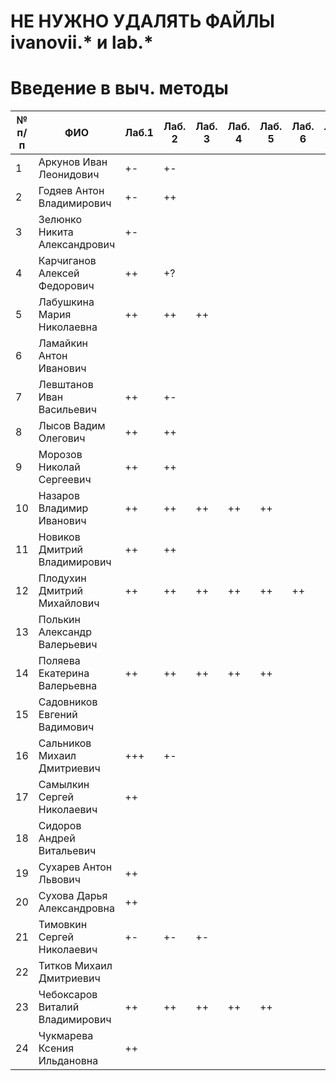 # НЕ НУЖНО УДАЛЯТЬ ФАЙЛЫ ivanovii.* и lab.*

# Введение в выч. методы

| № п/п | ФИО | Лаб.1 | Лаб. 2 | Лаб. 3 | Лаб. 4 | Лаб. 5 | Лаб. 6 | Лаб. 7 |
| --- | --- | --- | --- | --- | --- | --- | --- | --- |
| 1 | Аркунов Иван Леонидович           | +- | +-
| 2 |  Годяев Антон Владимирович        | +- | ++
| 3 |  Зелюнко Никита Александрович     | +- |
| 4 |  Карчиганов Алексей Федорович     | ++ | +?
| 5 |  Лабушкина Мария Николаевна       | ++ | ++ | ++
| 6 |  Ламайкин Антон Иванович
| 7 |  Левштанов Иван Васильевич        | ++ | +- |
| 8 |  Лысов Вадим Олегович             | ++ | ++ |
| 9 |  Морозов Николай Сергеевич        | ++ | ++ |
| 10 |  Назаров Владимир Иванович       | ++ | ++ | ++ | ++ | ++ |
| 11 |  Новиков Дмитрий Владимирович    | ++ | ++
| 12 |  Плодухин Дмитрий Михайлович     | ++ | ++ | ++ | ++ | ++ | ++ |
| 13 |  Полькин Александр Валерьевич
| 14 |  Поляева Екатерина Валерьевна    | ++ | ++ | ++ | ++ | ++ |
| 15 |  Садовников Евгений Вадимович
| 16 |  Сальников Михаил Дмитриевич     | +++ | +-
| 17 |  Самылкин Сергей Николаевич      | ++ |
| 18 |  Сидоров Андрей Витальевич
| 19 |  Сухарев Антон Львович           | ++ |
| 20 |  Сухова Дарья Александровна      | ++ |
| 21 |  Тимовкин Сергей Николаевич      | +- | +- | +-
| 22 |  Титков Михаил Дмитриевич
| 23 |  Чебоксаров Виталий Владимирович | ++ | ++ | ++ | ++ | ++
| 24 |  Чукмарева Ксения Ильдановна     | ++
